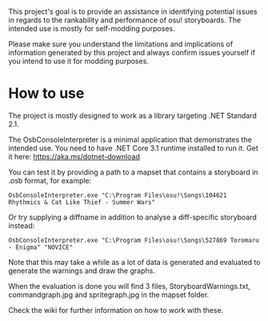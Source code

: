 This project's goal is to provide an assistance in identifying potential issues in regards to the rankability and performance of osu! storyboards. The intended use is mostly for self-modding purposes.

Please make sure you understand the limitations and implications of information generated by this project and always confirm issues yourself if you intend to use it for modding purposes.

# How to use
The project is mostly designed to work as a library targeting .NET Standard 2.1.

The OsbConsoleInterpreter is a minimal application that demonstrates the intended use. You need to have .NET Core 3.1 runtime installed to run it. 
Get it here: https://aka.ms/dotnet-download

You can test it by providing a path to a mapset that contains a storyboard in .osb format, for example:
```
OsbConsoleInterpreter.exe "C:\Program Files\osu!\Songs\104621 Rhythmics & Cat Like Thief - Summer Wars"
```
Or try supplying a diffname in addition to analyse a diff-specific storyboard instead:
```
OsbConsoleInterpreter.exe "C:\Program Files\osu!\Songs\527869 Toromaru - Enigma" "NOVICE"
```
Note that this may take a while as a lot of data is generated and evaluated to generate the warnings and draw the graphs.

When the evaluation is done you will find 3 files, StoryboardWarnings.txt, commandgraph.jpg and spritegraph.jpg in the mapset folder.

Check the wiki for further information on how to work with these.
